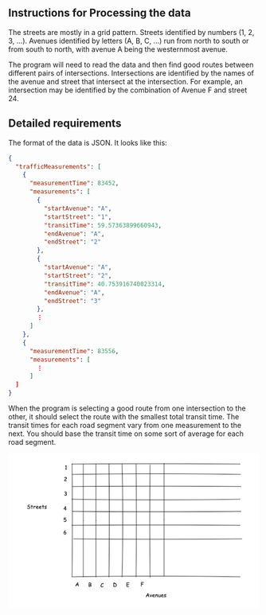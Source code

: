 ## Instructions for Processing the data
The streets are mostly in a grid pattern. Streets identified by numbers (1, 2, 3, ...). Avenues identified by letters (A, B, C, ...) run from north to south or from south to north, with avenue A being the westernmost avenue. 

The program will need to read the data and then find good routes between different pairs of intersections. Intersections are identified by the names of the avenue and street that intersect at the intersection. For example, an intersection may be identified by the combination of Avenue F and street 24.

## Detailed requirements

The format of the data is JSON. It looks like this:

```json
{
  "trafficMeasurements": [
    {
      "measurementTime": 83452,
      "measurements": [
        {
          "startAvenue": "A",
          "startStreet": "1",
          "transitTime": 59.57363899660943,
          "endAvenue": "A",
          "endStreet": "2"
        },
        {
          "startAvenue": "A",
          "startStreet": "2",
          "transitTime": 40.753916740023314,
          "endAvenue": "A",
          "endStreet": "3"
        },
        ⋮
      ]
    },
    {
      "measurementTime": 83556,
      "measurements": [
        ⋮
      ]
  ]
}
```

When the program is selecting a good route from one intersection to the other, it should select the route with the smallest total transit time. The transit times for each road segment vary from one measurement to the next. You should base the transit time on some sort of average for each road segment.

![Sample Map](sample_map.png)